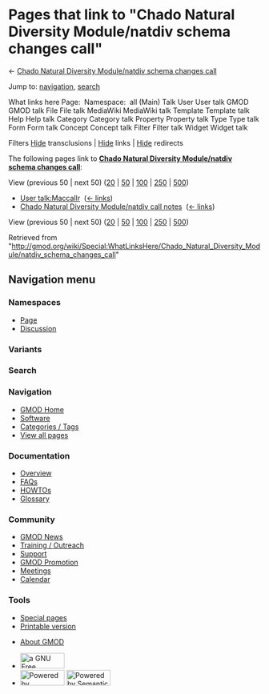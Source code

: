 <div id="mw-page-base" class="noprint">

</div>

<div id="mw-head-base" class="noprint">

</div>

<div id="content" class="mw-body" role="main">

<span id="top"></span>

<div id="mw-js-message" style="display:none;">

</div>



# <span dir="auto">Pages that link to "Chado Natural Diversity Module/natdiv schema changes call"</span>

<div id="bodyContent">

<div id="contentSub">

← [Chado Natural Diversity Module/natdiv schema changes
call](/wiki/Chado_Natural_Diversity_Module/natdiv_schema_changes_call "Chado Natural Diversity Module/natdiv schema changes call")

</div>

<div id="jump-to-nav" class="mw-jump">

Jump to: [navigation](#mw-navigation), [search](#p-search)

</div>

<div id="mw-content-text">

What links here Page:  Namespace:  all (Main) Talk User User talk GMOD
GMOD talk File File talk MediaWiki MediaWiki talk Template Template talk
Help Help talk Category Category talk Property Property talk Type Type
talk Form Form talk Concept Concept talk Filter Filter talk Widget
Widget talk

Filters
[Hide](/mediawiki/index.php?title=Special:WhatLinksHere/Chado_Natural_Diversity_Module/natdiv_schema_changes_call&hidetrans=1 "Special:WhatLinksHere/Chado Natural Diversity Module/natdiv schema changes call")
transclusions \|
[Hide](/mediawiki/index.php?title=Special:WhatLinksHere/Chado_Natural_Diversity_Module/natdiv_schema_changes_call&hidelinks=1 "Special:WhatLinksHere/Chado Natural Diversity Module/natdiv schema changes call")
links \|
[Hide](/mediawiki/index.php?title=Special:WhatLinksHere/Chado_Natural_Diversity_Module/natdiv_schema_changes_call&hideredirs=1 "Special:WhatLinksHere/Chado Natural Diversity Module/natdiv schema changes call")
redirects

The following pages link to **[Chado Natural Diversity Module/natdiv
schema changes
call](/wiki/Chado_Natural_Diversity_Module/natdiv_schema_changes_call "Chado Natural Diversity Module/natdiv schema changes call")**:

View (previous 50 \| next 50)
([20](/mediawiki/index.php?title=Special:WhatLinksHere/Chado_Natural_Diversity_Module/natdiv_schema_changes_call&limit=20 "Special:WhatLinksHere/Chado Natural Diversity Module/natdiv schema changes call")
\|
[50](/mediawiki/index.php?title=Special:WhatLinksHere/Chado_Natural_Diversity_Module/natdiv_schema_changes_call&limit=50 "Special:WhatLinksHere/Chado Natural Diversity Module/natdiv schema changes call")
\|
[100](/mediawiki/index.php?title=Special:WhatLinksHere/Chado_Natural_Diversity_Module/natdiv_schema_changes_call&limit=100 "Special:WhatLinksHere/Chado Natural Diversity Module/natdiv schema changes call")
\|
[250](/mediawiki/index.php?title=Special:WhatLinksHere/Chado_Natural_Diversity_Module/natdiv_schema_changes_call&limit=250 "Special:WhatLinksHere/Chado Natural Diversity Module/natdiv schema changes call")
\|
[500](/mediawiki/index.php?title=Special:WhatLinksHere/Chado_Natural_Diversity_Module/natdiv_schema_changes_call&limit=500 "Special:WhatLinksHere/Chado Natural Diversity Module/natdiv schema changes call"))

- [User talk:Maccallr](/wiki/User_talk:Maccallr "User talk:Maccallr") ‎
  <span class="mw-whatlinkshere-tools">([←
  links](/mediawiki/index.php?title=Special:WhatLinksHere&target=User+talk%3AMaccallr "Special:WhatLinksHere"))</span>
- [Chado Natural Diversity Module/natdiv call
  notes](/wiki/Chado_Natural_Diversity_Module/natdiv_call_notes "Chado Natural Diversity Module/natdiv call notes")
  ‎ <span class="mw-whatlinkshere-tools">([←
  links](/mediawiki/index.php?title=Special:WhatLinksHere&target=Chado+Natural+Diversity+Module%2Fnatdiv+call+notes "Special:WhatLinksHere"))</span>

View (previous 50 \| next 50)
([20](/mediawiki/index.php?title=Special:WhatLinksHere/Chado_Natural_Diversity_Module/natdiv_schema_changes_call&limit=20 "Special:WhatLinksHere/Chado Natural Diversity Module/natdiv schema changes call")
\|
[50](/mediawiki/index.php?title=Special:WhatLinksHere/Chado_Natural_Diversity_Module/natdiv_schema_changes_call&limit=50 "Special:WhatLinksHere/Chado Natural Diversity Module/natdiv schema changes call")
\|
[100](/mediawiki/index.php?title=Special:WhatLinksHere/Chado_Natural_Diversity_Module/natdiv_schema_changes_call&limit=100 "Special:WhatLinksHere/Chado Natural Diversity Module/natdiv schema changes call")
\|
[250](/mediawiki/index.php?title=Special:WhatLinksHere/Chado_Natural_Diversity_Module/natdiv_schema_changes_call&limit=250 "Special:WhatLinksHere/Chado Natural Diversity Module/natdiv schema changes call")
\|
[500](/mediawiki/index.php?title=Special:WhatLinksHere/Chado_Natural_Diversity_Module/natdiv_schema_changes_call&limit=500 "Special:WhatLinksHere/Chado Natural Diversity Module/natdiv schema changes call"))

</div>

<div class="printfooter">

Retrieved from
"<http://gmod.org/wiki/Special:WhatLinksHere/Chado_Natural_Diversity_Module/natdiv_schema_changes_call>"

</div>

<div id="catlinks" class="catlinks catlinks-allhidden">

</div>

<div class="visualClear">

</div>

</div>

</div>

<div id="mw-navigation">

## Navigation menu

<div id="mw-head">



<div id="left-navigation">

<div id="p-namespaces" class="vectorTabs" role="navigation"
aria-labelledby="p-namespaces-label">

### Namespaces

- <span id="ca-nstab-main"><a
  href="/wiki/Chado_Natural_Diversity_Module/natdiv_schema_changes_call"
  accesskey="c" title="View the content page [c]">Page</a></span>
- <span id="ca-talk"><a
  href="/wiki/Talk:Chado_Natural_Diversity_Module/natdiv_schema_changes_call"
  accesskey="t"
  title="Discussion about the content page [t]">Discussion</a></span>

</div>

<div id="p-variants" class="vectorMenu emptyPortlet" role="navigation"
aria-labelledby="p-variants-label">

### 

### Variants[](#)

<div class="menu">

</div>

</div>

</div>

<div id="right-navigation">





</div>

<div id="p-search" role="search">

### Search

<div id="simpleSearch">

</div>

</div>

</div>

</div>

<div id="mw-panel">

<div id="p-logo" role="banner">

<a href="/wiki/Main_Page"
style="background-image: url(http://gmod.org/images/GMOD-cogs.png);"
title="Visit the main page"></a>

</div>

<div id="p-Navigation" class="portal" role="navigation"
aria-labelledby="p-Navigation-label">

### Navigation

<div class="body">

- <span id="n-GMOD-Home">[GMOD Home](/wiki/Main_Page)</span>
- <span id="n-Software">[Software](/wiki/GMOD_Components)</span>
- <span id="n-Categories-.2F-Tags">[Categories /
  Tags](/wiki/Categories)</span>
- <span id="n-View-all-pages">[View all
  pages](/wiki/Special:AllPages)</span>

</div>

</div>

<div id="p-Documentation" class="portal" role="navigation"
aria-labelledby="p-Documentation-label">

### Documentation

<div class="body">

- <span id="n-Overview">[Overview](/wiki/Overview)</span>
- <span id="n-FAQs">[FAQs](/wiki/Category:FAQ)</span>
- <span id="n-HOWTOs">[HOWTOs](/wiki/Category:HOWTO)</span>
- <span id="n-Glossary">[Glossary](/wiki/Glossary)</span>

</div>

</div>

<div id="p-Community" class="portal" role="navigation"
aria-labelledby="p-Community-label">

### Community

<div class="body">

- <span id="n-GMOD-News">[GMOD News](/wiki/GMOD_News)</span>
- <span id="n-Training-.2F-Outreach">[Training /
  Outreach](/wiki/Training_and_Outreach)</span>
- <span id="n-Support">[Support](/wiki/Support)</span>
- <span id="n-GMOD-Promotion">[GMOD
  Promotion](/wiki/GMOD_Promotion)</span>
- <span id="n-Meetings">[Meetings](/wiki/Meetings)</span>
- <span id="n-Calendar">[Calendar](/wiki/Calendar)</span>

</div>

</div>

<div id="p-tb" class="portal" role="navigation"
aria-labelledby="p-tb-label">

### Tools

<div class="body">

- <span id="t-specialpages"><a href="/wiki/Special:SpecialPages" accesskey="q"
  title="A list of all special pages [q]">Special pages</a></span>
- <span id="t-print"><a
  href="/mediawiki/index.php?title=Special:WhatLinksHere/Chado_Natural_Diversity_Module/natdiv_schema_changes_call&amp;printable=yes"
  rel="alternate" accesskey="p"
  title="Printable version of this page [p]">Printable version</a></span>

</div>

</div>

</div>

</div>

<div id="footer" role="contentinfo">

- <span id="footer-places-about">[About
  GMOD](/wiki/GMOD:About "GMOD:About")</span>

<!-- -->

- <span id="footer-copyrightico">[<img src="http://www.gnu.org/graphics/gfdl-logo-small.png" width="88"
  height="31" alt="a GNU Free Documentation License" />](http://www.gnu.org/licenses/fdl-1.3.html)</span>
- <span id="footer-poweredbyico">[<img src="/mediawiki/skins/common/images/poweredby_mediawiki_88x31.png"
  width="88" height="31" alt="Powered by MediaWiki" />](//www.mediawiki.org/)
  [<img
  src="/mediawiki/extensions/SemanticMediaWiki/includes/../resources/images/smw_button.png"
  width="88" height="31" alt="Powered by Semantic MediaWiki" />](https://www.semantic-mediawiki.org/wiki/Semantic_MediaWiki)</span>

<div style="clear:both">

</div>

</div>

